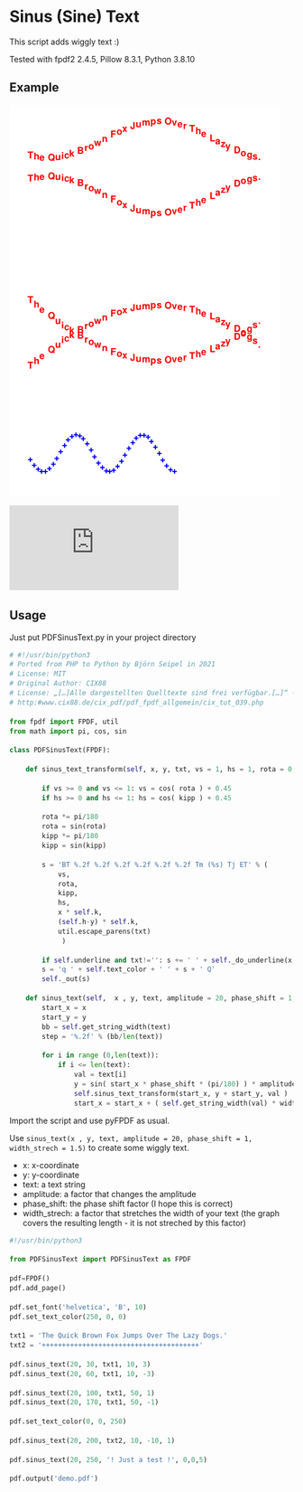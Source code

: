 # Sinus (Sine) Text
This script adds wiggly text :) 

Tested with fpdf2 2.4.5, Pillow 8.3.1, Python 3.8.10

## Example

![Sinus Text in FPDF](https://raw.githubusercontent.com/digidigital/Extensions-and-Scripts-for-pyFPDF-fpdf2/main/sinus_text/demo.png)

![PDF File](https://github.com/digidigital/Extensions-and-Scripts-for-pyFPDF-fpdf2/raw/main/sinus_text/demo.pdf)

## Usage

Just put PDFSinusText.py in your project directory

```python
# #!/usr/bin/python3
# Ported from PHP to Python by Björn Seipel in 2021
# License: MIT
# Original Author: CIX88
# License: „[…]Alle dargestellten Quelltexte sind frei verfügbar.[…]“ -> "[...]All source code presented is freely available.[...]"
# http:#www.cix88.de/cix_pdf/pdf_fpdf_allgemein/cix_tut_039.php

from fpdf import FPDF, util
from math import pi, cos, sin

class PDFSinusText(FPDF):

    def sinus_text_transform(self, x, y, txt, vs = 1, hs = 1, rota = 0, kipp = 0):

        if vs >= 0 and vs <= 1: vs = cos( rota ) + 0.45
        if hs >= 0 and hs <= 1: hs = cos( kipp ) + 0.45
                
        rota *= pi/180
        rota = sin(rota)
        kipp *= pi/180
        kipp = sin(kipp)

        s = 'BT %.2f %.2f %.2f %.2f %.2f %.2f Tm (%s) Tj ET' % (
            vs,
            rota,
            kipp,
            hs,
            x * self.k,
            (self.h-y) * self.k,
            util.escape_parens(txt)
             )

        if self.underline and txt!='': s += ' ' + self._do_underline(x,y,txt)
        s = 'q ' + self.text_color + ' ' + s + ' Q'
        self._out(s)

    def sinus_text(self,  x , y, text, amplitude = 20, phase_shift = 1, width_strech = 1.5):
        start_x = x
        start_y = y
        bb = self.get_string_width(text)
        step = '%.2f' % (bb/len(text))

        for i in range (0,len(text)):
            if i <= len(text):
                val = text[i]
                y = sin( start_x * phase_shift * (pi/180) ) * amplitude
                self.sinus_text_transform(start_x, y + start_y, val )
                start_x = start_x + ( self.get_string_width(val) * width_strech)
```

Import the script and use pyFPDF as usual.

Use `sinus_text(x , y, text, amplitude = 20, phase_shift = 1, width_strech = 1.5)` to create some wiggly text.
* x: x-coordinate 
* y: y-coordinate 
* text: a text string
* amplitude: a factor that changes the amplitude
* phase_shift: the phase shift factor (I hope this is correct)
* width_strech: a factor that stretches the width of your text (the graph covers the resulting length - it is not streched by this factor)

```python
#!/usr/bin/python3

from PDFSinusText import PDFSinusText as FPDF

pdf=FPDF()
pdf.add_page()

pdf.set_font('helvetica', 'B', 10)
pdf.set_text_color(250, 0, 0)

txt1 = 'The Quick Brown Fox Jumps Over The Lazy Dogs.'
txt2 = '+++++++++++++++++++++++++++++++++++++++'

pdf.sinus_text(20, 30, txt1, 10, 3)
pdf.sinus_text(20, 60, txt1, 10, -3)

pdf.sinus_text(20, 100, txt1, 50, 1)
pdf.sinus_text(20, 170, txt1, 50, -1)

pdf.set_text_color(0, 0, 250)

pdf.sinus_text(20, 200, txt2, 10, -10, 1)

pdf.sinus_text(20, 250, '! Just a test !', 0,0,5)

pdf.output('demo.pdf')
```
